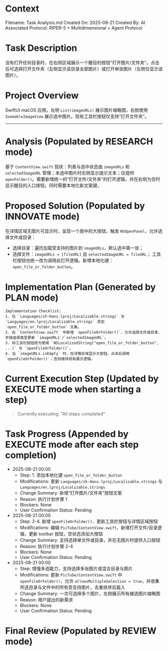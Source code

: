 # Context
Filename: Task Analysis.md
Created On: 2025-08-21
Created By: AI
Associated Protocol: RIPER-5 + Multidimensional + Agent Protocol

# Task Description
没有打开任何目录时，在右侧区域展示一个醒目的按钮“打开图片/文件夹”。点击后可选择打开文件夹（左侧显示该目录全部图片）或打开单张图片（左侧仅显示该图片）。

# Project Overview
SwiftUI macOS 应用。左侧 `List(imageURLs)` 展示图片缩略图，右侧使用 `ZoomableImageView` 展示选中图片。现有工具栏按钮仅支持“打开文件夹”。

---
# Analysis (Populated by RESEARCH mode)
基于 `ContentView.swift` 现状：列表与选中状态由 `imageURLs` 和 `selectedImageURL` 管理；未选中图片时右侧显示提示文本；仅提供 `openFolder()`。需要新增统一的“打开文件/文件夹”的打开逻辑，并在右侧为空时显示醒目的入口按钮。同时需要本地化新文案键。

# Proposed Solution (Populated by INNOVATE mode)
在详情区域无图片可显示时，呈现一个居中的大按钮，触发 `NSOpenPanel`，允许选择文件或目录：
- 选择目录：遍历加载受支持的图片到 `imageURLs`，默认选中第一张；
- 选择文件：`imageURLs = [fileURL]` 且 `selectedImageURL = fileURL`；
工具栏按钮也统一改为调用此打开逻辑。新增本地化键：`open_file_or_folder_button`。

# Implementation Plan (Generated by PLAN mode)
```
Implementation Checklist:
1. 在 `Languages/zh-Hans.lproj/Localizable.strings` 与 `Languages/en.lproj/Localizable.strings` 添加 `open_file_or_folder_button` 文案。
2. 在 `ContentView.swift` 中新增 `openFileOrFolder()`，允许选择文件或目录，并按选择类型更新 `imageURLs`/`selectedImageURL`。
3. 将工具栏按钮改为使用 `NSLocalizedString("open_file_or_folder_button", ...)` 与 `openFileOrFolder()`。
4. 当 `imageURLs.isEmpty` 时，在详情区域显示大按钮，点击后调用 `openFileOrFolder()`；否则维持现有展示逻辑。
```

# Current Execution Step (Updated by EXECUTE mode when starting a step)
> Currently executing: "All steps completed"

# Task Progress (Appended by EXECUTE mode after each step completion)
*   2025-08-21 00:00
    *   Step: 1. 添加本地化键 `open_file_or_folder_button`
    *   Modifications: 更新 `Languages/zh-Hans.lproj/Localizable.strings` 与 `Languages/en.lproj/Localizable.strings`
    *   Change Summary: 新增“打开图片/文件夹”按钮文案
    *   Reason: 执行计划步骤 1
    *   Blockers: None
    *   User Confirmation Status: Pending
*   2025-08-21 00:00
    *   Step: 2-4. 新增 `openFileOrFolder()`、更新工具栏按钮与详情区域按钮
    *   Modifications: 编辑 `PicTube/ContentView.swift`，新增打开文件/目录逻辑，更新 toolbar 按钮，空状态添加大按钮
    *   Change Summary: 支持选择单文件或目录，并在无图片时提供入口按钮
    *   Reason: 执行计划步骤 2-4
    *   Blockers: None
    *   User Confirmation Status: Pending
*   2025-08-21 00:00
    *   Step: 增强多选能力，支持选择多张图片或混合目录与图片
    *   Modifications: 更新 `PicTube/ContentView.swift` 中 `openFileOrFolder()`，允许 `allowsMultipleSelection = true`，并收集所选目录与文件中的所有受支持图片，去重排序后载入
    *   Change Summary: 一次可选择多个图片，左侧展示所有被选图片缩略图
    *   Reason: 用户提出的新需求
    *   Blockers: None
    *   User Confirmation Status: Pending
# Final Review (Populated by REVIEW mode)

